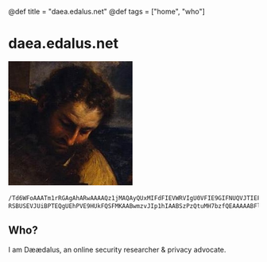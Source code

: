 @def title = "daea.edalus.net"
@def tags = ["home", "who"]

# daea.edalus.net

![](./assets/d.jpg)

```
/Td6WFoAAATm1rRGAgAhARwAAAAQz1jMAQAyQUxMIFdFIEVWRVIgU0VFIE9GIFNUQVJTIEFS
RSBUSEVJUiBPTEQgUEhPVE9HUkFQSFMKAABwmzvJIp1hIAABSzPzQtuMH7bzfQEAAAAABFla
```

## Who?


I am Dæædalus, an online security researcher & privacy advocate.

